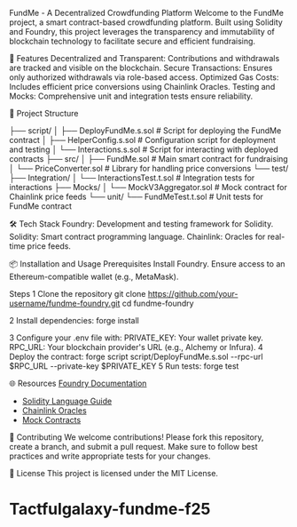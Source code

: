 FundMe - A Decentralized Crowdfunding Platform
Welcome to the FundMe project, a smart contract-based crowdfunding platform. Built using Solidity and Foundry, this project leverages the transparency and immutability of blockchain technology to facilitate secure and efficient fundraising.

🚀 Features
Decentralized and Transparent: Contributions and withdrawals are tracked and visible on the blockchain.
Secure Transactions: Ensures only authorized withdrawals via role-based access.
Optimized Gas Costs: Includes efficient price conversions using Chainlink Oracles.
Testing and Mocks: Comprehensive unit and integration tests ensure reliability.

📂 Project Structure

├── script/
│   ├── DeployFundMe.s.sol      # Script for deploying the FundMe contract
│   ├── HelperConfig.s.sol      # Configuration script for deployment and testing
│   └── Interactions.s.sol      # Script for interacting with deployed contracts
├── src/
│   ├── FundMe.sol              # Main smart contract for fundraising
│   └── PriceConverter.sol      # Library for handling price conversions
└── test/
    ├── Integration/
    │   └── InteractionsTest.t.sol # Integration tests for interactions
    ├── Mocks/
    │   └── MockV3Aggregator.sol  # Mock contract for Chainlink price feeds
    └── unit/
        └── FundMeTest.t.sol      # Unit tests for FundMe contract

🛠 Tech Stack
Foundry: Development and testing framework for Solidity.
Solidity: Smart contract programming language.
Chainlink: Oracles for real-time price feeds.

📦 Installation and Usage
Prerequisites
Install Foundry.
Ensure access to an Ethereum-compatible wallet (e.g., MetaMask).

Steps
1 Clone the repository
git clone https://github.com/your-username/fundme-foundry.git
cd fundme-foundry

2 Install dependencies:
forge install

3 Configure your .env file with:
PRIVATE_KEY: Your wallet private key.
RPC_URL: Your blockchain provider's URL (e.g., Alchemy or Infura).
4 Deploy the contract:
forge script script/DeployFundMe.s.sol --rpc-url $RPC_URL --private-key $PRIVATE_KEY
5 Run tests:
    forge test

🌐 Resources
[Foundry Documentation](https://book.getfoundry.sh/)
- [Solidity Language Guide](https://soliditylang.org/)
- [Chainlink Oracles](https://docs.chain.link/data-feeds/)
- [Mock Contracts](https://github.com/smartcontractkit/chainlink-mix/blob/master/contracts/test/MockV3Aggregator.sol)

🧩 Contributing
We welcome contributions! Please fork this repository, create a branch, and submit a pull request. Make sure to follow best practices and write appropriate tests for your changes.

📄 License
This project is licensed under the MIT License.


# Tactfulgalaxy-fundme-f25
